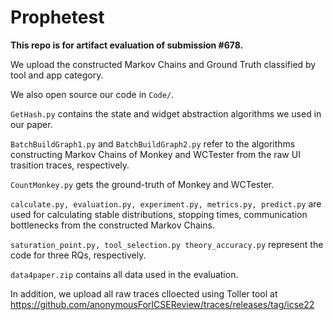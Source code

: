 # Prophetest

**This repo is for artifact evaluation of submission #678.**

We upload the constructed Markov Chains and Ground Truth  classified by tool and app category.



We also open source our code in `Code/`.

`GetHash.py` contains the state and widget abstraction algorithms we used in our paper.

`BatchBuildGraph1.py` and `BatchBuildGraph2.py` refer to the algorithms constructing Markov Chains of Monkey and WCTester from the raw UI trasition traces, respectively.

`CountMonkey.py` gets the ground-truth of Monkey and WCTester.

`calculate.py, evaluation.py, experiment.py, metrics.py, predict.py` are used for calculating stable distributions, stopping times, communication bottlenecks from the constructed Markov Chains.

`saturation_point.py, tool_selection.py theory_accuracy.py` represent the code for three RQs, respectively.

`data4paper.zip` contains all data used in the evaluation.



In addition, we upload all raw traces clloected using Toller tool at https://github.com/anonymousForICSEReview/traces/releases/tag/icse22

